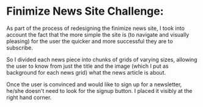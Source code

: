 # Finimize News Site Challenge:

As part of the process of redesigning the finimize news site, I took into account the fact that the more simple the site is (to navigate and visually pleasing) for the user the quicker and more successful they are to subscribe.

So I divided each news piece into chunks of grids of varying sizes, allowing the user to know from just the title and the image (which I put as background for each news grid) what the news article is about.

Once the user is convinced and would like to sign up for a newsletter, he/she doesn't need to look for the signup button. I placed it visibly at the right hand corner.
